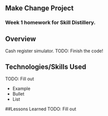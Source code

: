## Make Change Project

### Week 1 homework for Skill Distillery.

## Overview

Cash register simulator.
TODO: Finish the code!

## Technologies/Skills Used
TODO: Fill out

* Example
* Bullet
* List

##Lessons Learned
TODO: Fill out